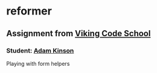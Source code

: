 reformer
========
Assignment from [Viking Code School][2]
------------------------------------------

### Student: [Adam Kinson][3]

Playing with form helpers


[1]: #
[2]: https://github.com/kinsona/assignment_reformer
[3]: http://www.vikingcodeschool.com/unit-9-rails-forms-and-associations-i/building-with-form-helpers
